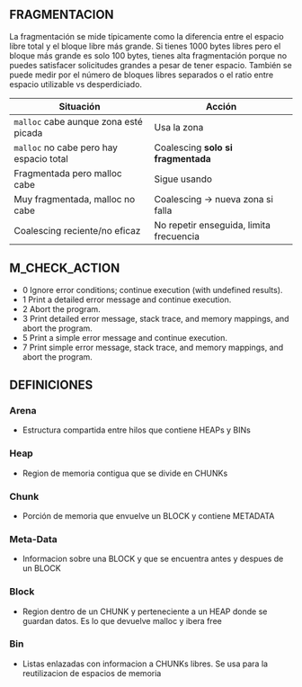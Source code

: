 ## FRAGMENTACION

La fragmentación se mide típicamente como la diferencia entre el espacio libre total y el bloque libre más grande. Si tienes 1000 bytes libres pero el bloque más grande es solo 100 bytes, tienes alta fragmentación porque no puedes satisfacer solicitudes grandes a pesar de tener espacio. También se puede medir por el número de bloques libres separados o el ratio entre espacio utilizable vs desperdiciado.

| Situación                               | Acción                                  |
| --------------------------------------- | --------------------------------------- |
| `malloc` cabe aunque zona esté picada   | Usa la zona                             |
| `malloc` no cabe pero hay espacio total | Coalescing **solo si fragmentada**      |
| Fragmentada pero malloc cabe            | Sigue usando                            |
| Muy fragmentada, malloc no cabe         | Coalescing → nueva zona si falla        |
| Coalescing reciente/no eficaz           | No repetir enseguida, limita frecuencia |


## M_CHECK_ACTION

- 0	Ignore error conditions; continue execution (with undefined results).
- 1	Print a detailed error message and continue execution.
- 2	Abort the program.
- 3	Print detailed error message, stack trace, and memory mappings, and abort the program.
- 5	Print a simple error message and continue execution.
- 7	Print simple error message, stack trace, and memory mappings, and abort the program.

## DEFINICIONES

### Arena

- Estructura compartida entre hilos que contiene HEAPs y BINs

### Heap

- Region de memoria contigua que se divide en CHUNKs

### Chunk

- Porción de memoria que envuelve un BLOCK y contiene METADATA

### Meta-Data

- Informacion sobre una BLOCK y que se encuentra antes y despues de un BLOCK

### Block

- Region dentro de un CHUNK y perteneciente a un HEAP donde se guardan datos. Es lo que devuelve malloc y ibera free

### Bin

- Listas enlazadas con informacion a CHUNKs libres. Se usa para la reutilizacion de espacios de memoria
